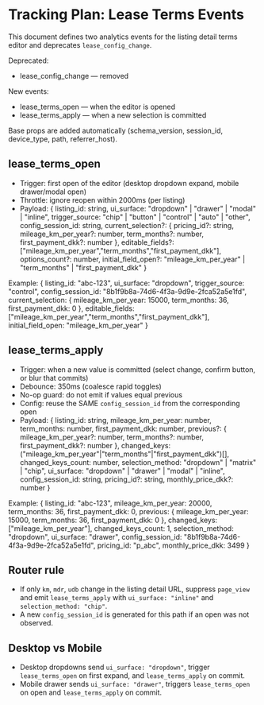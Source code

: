 # Tracking Plan: Lease Terms Events

This document defines two analytics events for the listing detail terms editor and deprecates `lease_config_change`.

Deprecated:
- lease_config_change — removed

New events:
- lease_terms_open — when the editor is opened
- lease_terms_apply — when a new selection is committed

Base props are added automatically (schema_version, session_id, device_type, path, referrer_host).

## lease_terms_open
- Trigger: first open of the editor (desktop dropdown expand, mobile drawer/modal open)
- Throttle: ignore reopen within 2000ms (per listing)
- Payload:
  {
    listing_id: string,
    ui_surface: "dropdown" | "drawer" | "modal" | "inline",
    trigger_source: "chip" | "button" | "control" | "auto" | "other",
    config_session_id: string,
    current_selection?: {
      pricing_id?: string,
      mileage_km_per_year?: number,
      term_months?: number,
      first_payment_dkk?: number
    },
    editable_fields?: ["mileage_km_per_year","term_months","first_payment_dkk"],
    options_count?: number,
    initial_field_open?: "mileage_km_per_year" | "term_months" | "first_payment_dkk"
  }

Example:
{
  listing_id: "abc-123",
  ui_surface: "dropdown",
  trigger_source: "control",
  config_session_id: "8b1f9b8a-74d6-4f3a-9d9e-2fca52a5e1fd",
  current_selection: { mileage_km_per_year: 15000, term_months: 36, first_payment_dkk: 0 },
  editable_fields: ["mileage_km_per_year","term_months","first_payment_dkk"],
  initial_field_open: "mileage_km_per_year"
}

## lease_terms_apply
- Trigger: when a new value is committed (select change, confirm button, or blur that commits)
- Debounce: 350ms (coalesce rapid toggles)
- No-op guard: do not emit if values equal previous
- Config: reuse the SAME `config_session_id` from the corresponding open
- Payload:
  {
    listing_id: string,
    mileage_km_per_year: number,
    term_months: number,
    first_payment_dkk: number,
    previous?: { mileage_km_per_year?: number, term_months?: number, first_payment_dkk?: number },
    changed_keys: ("mileage_km_per_year"|"term_months"|"first_payment_dkk")[],
    changed_keys_count: number,
    selection_method: "dropdown" | "matrix" | "chip",
    ui_surface: "dropdown" | "drawer" | "modal" | "inline",
    config_session_id: string,
    pricing_id?: string,
    monthly_price_dkk?: number
  }

Example:
{
  listing_id: "abc-123",
  mileage_km_per_year: 20000,
  term_months: 36,
  first_payment_dkk: 0,
  previous: { mileage_km_per_year: 15000, term_months: 36, first_payment_dkk: 0 },
  changed_keys: ["mileage_km_per_year"],
  changed_keys_count: 1,
  selection_method: "dropdown",
  ui_surface: "drawer",
  config_session_id: "8b1f9b8a-74d6-4f3a-9d9e-2fca52a5e1fd",
  pricing_id: "p_abc",
  monthly_price_dkk: 3499
}

## Router rule
- If only `km`, `mdr`, `udb` change in the listing detail URL, suppress `page_view` and emit `lease_terms_apply` with `ui_surface: "inline"` and `selection_method: "chip"`.
- A new `config_session_id` is generated for this path if an open was not observed.

## Desktop vs Mobile
- Desktop dropdowns send `ui_surface: "dropdown"`, trigger `lease_terms_open` on first expand, and `lease_terms_apply` on commit.
- Mobile drawer sends `ui_surface: "drawer"`, triggers `lease_terms_open` on open and `lease_terms_apply` on commit.

